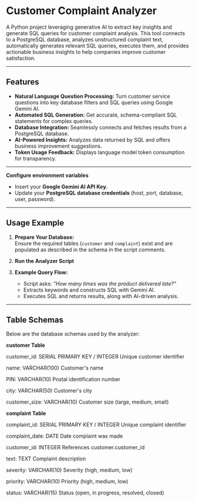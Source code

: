 # Customer Complaint Analyzer

A Python project leveraging generative AI to extract key insights and generate SQL queries for customer complaint analysis. This tool connects to a PostgreSQL database, analyzes unstructured complaint text, automatically generates relevant SQL queries, executes them, and provides actionable business insights to help companies improve customer satisfaction.

---

## Features

- **Natural Language Question Processing:** Turn customer service questions into key database filters and SQL queries using Google Gemini AI.
- **Automated SQL Generation:** Get accurate, schema-compliant SQL statements for complex queries.
- **Database Integration:** Seamlessly connects and fetches results from a PostgreSQL database.
- **AI-Powered Insights:** Analyzes data returned by SQL and offers business improvement suggestions.
- **Token Usage Feedback:** Displays language model token consumption for transparency.

---



**Configure environment variables**

- Insert your **Google Gemini AI API Key.**
- Update your **PostgreSQL database credentials** (host, port, database, user, password).

---

## Usage Example

1. **Prepare Your Database:**  
   Ensure the required tables (`customer` and `complaint`) exist and are populated as described in the schema in the script comments.

2. **Run the Analyzer Script**

3. **Example Query Flow:**
   - Script asks: _"How many times was the product delivered late?"_
   - Extracts keywords and constructs SQL with Gemini AI.
   - Executes SQL and returns results, along with AI-driven analysis.


---
## Table Schemas
Below are the database schemas used by the analyzer:

**customer Table**

customer_id: SERIAL PRIMARY KEY / INTEGER
Unique customer identifier

name: VARCHAR(100)
Customer's name

PIN: VARCHAR(10)
Postal identification number

city: VARCHAR(50)
Customer's city

customer_size: VARCHAR(10)
Customer size (large, medium, small)



**complaint Table**

complaint_id: SERIAL PRIMARY KEY / INTEGER
Unique complaint identifier

complaint_date: DATE
Date complaint was made

customer_id: INTEGER
References customer.customer_id

text: TEXT
Complaint description

severity: VARCHAR(10)
Severity (high, medium, low)

priority: VARCHAR(10)
Priority (high, medium, low)

status: VARCHAR(15)
Status (open, in progress, resolved, closed)




